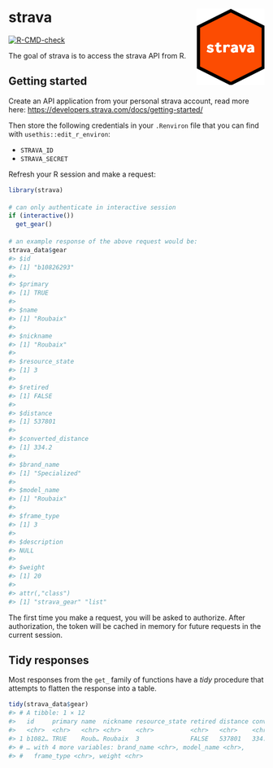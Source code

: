 
<!-- README.md is generated from README.Rmd. Please edit that file -->

# strava <img src="inst/extdata/strava.png" align="right" height=150/>

<!-- badges: start -->

[![R-CMD-check](https://github.com/tyluRp/strava/actions/workflows/R-CMD-check.yaml/badge.svg)](https://github.com/tyluRp/strava/actions/workflows/R-CMD-check.yaml)
<!-- badges: end -->

The goal of strava is to access the strava API from R.

## Getting started

Create an API application from your personal strava account, read more
here: <https://developers.strava.com/docs/getting-started/>

Then store the following credentials in your `.Renviron` file that you
can find with `usethis::edit_r_environ`:

-   `STRAVA_ID`
-   `STRAVA_SECRET`

Refresh your R session and make a request:

``` r
library(strava)

# can only authenticate in interactive session
if (interactive()) 
  get_gear()

# an example response of the above request would be:
strava_data$gear
#> $id
#> [1] "b10826293"
#> 
#> $primary
#> [1] TRUE
#> 
#> $name
#> [1] "Roubaix"
#> 
#> $nickname
#> [1] "Roubaix"
#> 
#> $resource_state
#> [1] 3
#> 
#> $retired
#> [1] FALSE
#> 
#> $distance
#> [1] 537801
#> 
#> $converted_distance
#> [1] 334.2
#> 
#> $brand_name
#> [1] "Specialized"
#> 
#> $model_name
#> [1] "Roubaix"
#> 
#> $frame_type
#> [1] 3
#> 
#> $description
#> NULL
#> 
#> $weight
#> [1] 20
#> 
#> attr(,"class")
#> [1] "strava_gear" "list"
```

The first time you make a request, you will be asked to authorize. After
authorization, the token will be cached in memory for future requests in
the current session.

## Tidy responses

Most responses from the `get_` family of functions have a *tidy*
procedure that attempts to flatten the response into a table.

``` r
tidy(strava_data$gear)
#> # A tibble: 1 × 12
#>   id     primary name  nickname resource_state retired distance converted_dista…
#>   <chr>  <chr>   <chr> <chr>    <chr>          <chr>   <chr>    <chr>           
#> 1 b1082… TRUE    Roub… Roubaix  3              FALSE   537801   334.2           
#> # … with 4 more variables: brand_name <chr>, model_name <chr>,
#> #   frame_type <chr>, weight <chr>
```

